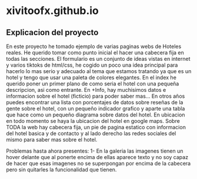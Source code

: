# xivitoofx.github.io
## Explicacion del proyecto

En este proyecto he tomado ejemplo de varias paginas webs de Hoteles reales. He querido tomar como punto inicial el hacer una cabecera fija en todas las secciones.
El formulario es un conjunto de ideas vistas en internet y varios tiktoks de html/css, he cogido un poco una idea principal para hacerlo lo mas serio y adecuado al tema que estamos tratando ya que es un hotel y tengo que usar una paleta de colores elegantes. 
En el index he querido poner un primer plano de como seria el hotel con una pequeña descripcion, asi como entrante.
En +Info, hay muchisimos datos e informacion sobre el hotel (ficticio) para poder saber mas...
En otros años puedes encontrar una lista con porcentajes de datos sobre reseñas de la gente sobre el hotel, con un pequeño indicador grafico y aparte una tabla que hace como un pequeño diagrama sobre datos del hotel.
En ubicacion en todo momento se haya la ubicacion del hotel en google maps.
Sobre TODA la web hay cabecera fija, un pie de pagina estatico con informacion del hotel basica y de contacto y al lado derecho las redes sociales del mismo para saber mas sobre el hotel.

Problemas hasta ahora presentes:
1- En la galeria las imagenes tienen un hover delante que al ponerte encima de ellas aparece texto y no soy capaz de hacer que esas imagenes no se superpongan por encima de la cabecera pero sin quitarles la funcionalidad que tienen.
